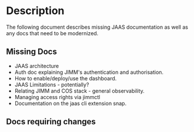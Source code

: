 # Description

The following document describes missing JAAS documentation as well as any docs that need to be modernized.

## Missing Docs
- JAAS architecture
- Auth doc explaining JIMM's authentication and authorisation.
- How to enable/deploy/use the dashboard.
- JAAS Limitations - potentially?
- Relating JIMM and COS stack - general observability.
- Managing access rights via jimmctl 
- Documentation on the jaas cli extension snap.

## Docs requiring changes

